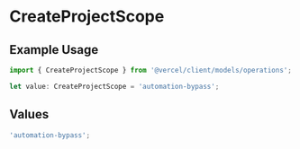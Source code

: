 # CreateProjectScope

## Example Usage

```typescript
import { CreateProjectScope } from '@vercel/client/models/operations';

let value: CreateProjectScope = 'automation-bypass';
```

## Values

```typescript
'automation-bypass';
```
